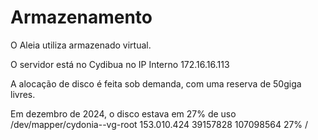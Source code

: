 # Armazenamento

O Aleia utiliza armazenado virtual.

O servidor está no Cydibua no IP Interno 172.16.16.113

A alocação de disco é feita sob demanda, com uma reserva de 50giga livres.

Em dezembro de 2024, o disco estava em 27% de uso
 /dev/mapper/cydonia--vg-root 153.010.424 39157828 107098564  27% /
